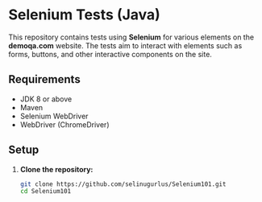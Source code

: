 # Selenium Tests (Java)  
This repository contains tests using **Selenium** for various elements on the **demoqa.com** website. The tests aim to interact with elements such as forms, buttons, and other interactive components on the site.  

## Requirements  
- JDK 8 or above  
- Maven  
- Selenium WebDriver  
- WebDriver (ChromeDriver)  

## Setup  
1. **Clone the repository:**  
   ```bash  
   git clone https://github.com/selinugurlus/Selenium101.git  
   cd Selenium101  

